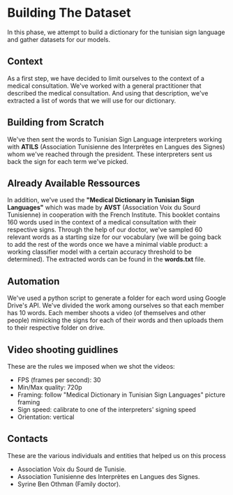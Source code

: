 # Building The Dataset
 In this phase, we attempt to build a dictionary for the tunisian sign language and gather datasets for our models.
  ## Context
   As a first step, we have decided to limit ourselves to the context of a medical consultation. We've worked with a general practitioner that described the medical consultation. And using that description, we've extracted a list of words that we will use for our dictionary. 
   ## Building from Scratch
   We've then sent the words to Tunisian Sign Language interpreters working with <strong>ATILS</strong> (Association Tunisienne des Interprètes en Langues des Signes) whom we've reached through the president. These interpreters sent us back the sign for each term we've picked. 
   ## Already Available Ressources
   In addition, we've used the <strong>"Medical Dictionary in Tunisian Sign Languages"</strong> which was made by <strong>AVST</strong> (Association Voix du Sourd Tunisienne) in cooperation with the French Institute. This booklet contains 160 words used in the context of a medical consultation with their respective signs. Through the help of our doctor, we've sampled 60 relevant words as a starting size for our vocabulary (we will be going back to add the rest of the words once we have a minimal viable product: a working classifier model with a certain accuracy threshold to be determined). The extracted words can be found in the <strong>words.txt</strong> file. 
   ## Automation
   We've used a python script to generate a folder for each word using Google Drive's API. We've divided the work among ourselves so that each member has 10 words. Each member shoots a video (of themselves and other people) mimicking the signs for each of their words and then uploads them to their respective folder on drive.

## Video shooting guidlines
These are the rules we imposed when we shot the videos:
- FPS (frames per second): 30
- Min/Max quality: 720p
- Framing: follow "Medical Dictionary in Tunisian Sign Languages" picture framing
- Sign speed: calibrate to one of the interpreters' signing speed
- Orientation: vertical

## Contacts
These are the various individuals and entities that helped us on this process
- Association Voix du Sourd de Tunisie.
- Association Tunisienne des Interprètes en Langues des Signes.
- Syrine Ben Othman (Family doctor).